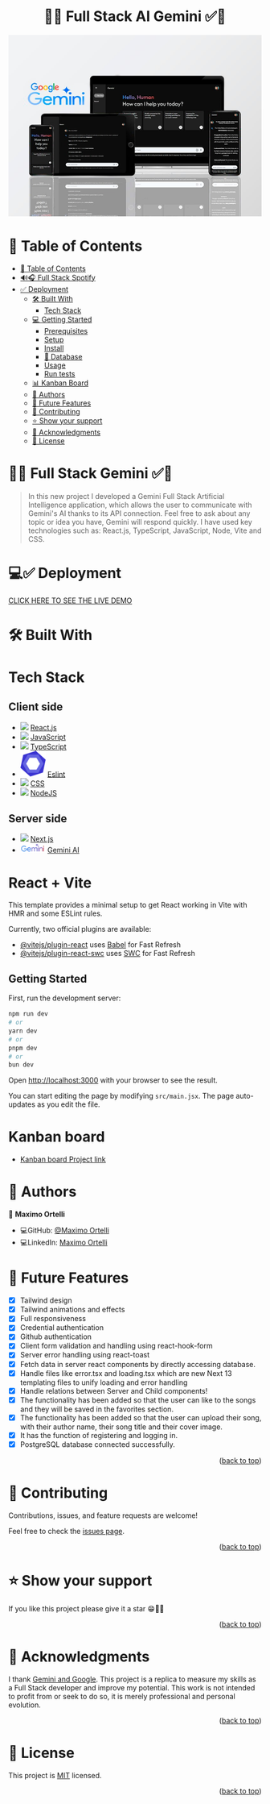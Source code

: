 <a name="readme-top"></a>
<div align="center">
   <h1>🤖✅ Full Stack AI Gemini ✅🤖</h1>
</div>
  <div align="center">
    <img src="./src/assets/presentation.jpg" />
  </div>

# 📗 Table of Contents

- [📗 Table of Contents](#-table-of-contents)
- [🔊🎧 Full Stack Spotify](#-full-stack-gemini)
- [✅ Deployment](#-deployment)
  - [🛠 Built With](#-built-with)
    - [Tech Stack](#tech-stack)
  - [💻 Getting Started](#-getting-started)
    - [Prerequisites](#prerequisites)
    - [Setup](#setup)
    - [Install](#install)
    - [💾 Database](#-database)
    - [Usage](#usage)
    - [Run tests](#run-tests)
  - [📊 Kanban Board](#-kanban-board)
  - [👥 Authors](#-authors)
  - [🔭 Future Features](#-future-features)
  - [🤝 Contributing](#-contributing)
  - [⭐️ Show your support](#️-show-your-support)
  - [🙏 Acknowledgments](#-acknowledgments)
  - [📝 License](#-license)

# 🤖✅ Full Stack Gemini ✅🤖<a name="full-stack-gemini"></a>

> In this new project I developed a Gemini Full Stack Artificial Intelligence application, which allows the user to communicate with Gemini's AI thanks to its API connection. Feel free to ask about any topic or idea you have, Gemini will respond quickly. I have used key technologies such as: React.js, TypeScript, JavaScript, Node, Vite and CSS.

# 💻✅ Deployment 

<a name="deployment"></a>

[CLICK HERE TO SEE THE LIVE DEMO](https://full-stack-gemini-git-developer-maximoortellis-projects.vercel.app/)

# 🛠 Built With 

<a name="built-with"></a>

# Tech Stack 

<a name="tech-stack"></a>

<div>
     <h2>Client side</h2>
     <ul>   
     <li>
        <img src="https://skillicons.dev/icons?i=react"/>
        <a href="https://reactjs.org">React.js</a>
     </li>
     <li>
        <img src="https://skillicons.dev/icons?i=js"/>
        <a href="https://developer.mozilla.org/en-US/docs/Web/JavaScript">JavaScript</a>
     </li>
     <li>
        <img src="https://skillicons.dev/icons?i=ts"/>
        <a href="https://www.typescriptlang.org/">TypeScript</a>
     </li>
      <li>
       <img src="./src/assets/eslint.png" width="50"/>
       <a href="https://eslint.org">Eslint</a>
     </li>
      <li>
        <img src="https://skillicons.dev/icons?i=css"/>
        <a href="https://developer.mozilla.org/es/docs/Web/CSS">CSS</a>
     </li>
      <li>
       <img src="https://skillicons.dev/icons?i=nodejs"/>
       <a href="https://nodejs.org/en">NodeJS</a>
     </li>
</div>

<div>
       <h2>Server side</h2>
  <ul>
       <li>
          <img src="https://skillicons.dev/icons?i=nextjs"/>
          <a href="https://nextjs.org/">Next.js</a>
       </li>
       <li>
          <img src="./src/assets/gemini.png" width="50"/>
          <a href="https://ai.google.dev/gemini-api/docs?hl=es-419">Gemini AI</a>
       </li>
  </ul>
</div>

# React + Vite

This template provides a minimal setup to get React working in Vite with HMR and some ESLint rules.

Currently, two official plugins are available:

- [@vitejs/plugin-react](https://github.com/vitejs/vite-plugin-react/blob/main/packages/plugin-react/README.md) uses [Babel](https://babeljs.io/) for Fast Refresh
- [@vitejs/plugin-react-swc](https://github.com/vitejs/vite-plugin-react-swc) uses [SWC](https://swc.rs/) for Fast Refresh

## Getting Started

First, run the development server:

```bash
npm run dev
# or
yarn dev
# or
pnpm dev
# or
bun dev
```

Open [http://localhost:3000](http://localhost:3000) with your browser to see the result.

You can start editing the page by modifying `src/main.jsx`. The page auto-updates as you edit the file.

# Kanban board <a name="kanban-board"></a>
 - [Kanban board Project link](https://github.com/users/maximoortelli/projects/21)

# 👥 Authors 
<a name="author"></a>

👤 **Maximo Ortelli**

- 💻GitHub: [@Maximo Ortelli](https://github.com/maximoortelli)
- 💻LinkedIn: [Maximo Ortelli](https://www.linkedin.com/in/maximo-ortelli-rueda/)

# 🔭 Future Features 
<a name="future-features"></a>

- [x] Tailwind design
- [x] Tailwind animations and effects
- [x] Full responsiveness
- [x] Credential authentication
- [x] Github authentication
- [x] Client form validation and handling using react-hook-form
- [x] Server error handling using react-toast
- [x] Fetch data in server react components by directly accessing database.
- [x] Handle files like error.tsx and loading.tsx which are new Next 13 templating files to unify loading and error handling
- [x] Handle relations between Server and Child components!
- [x] The functionality has been added so that the user can like to the songs and they will be saved in the favorites section.
- [x] The functionality has been added so that the user can upload their song, with their author name, their song title and their cover image.
- [x] It has the function of registering and logging in.
- [x] PostgreSQL database connected successfully.

<p align="right">(<a href="#readme-top">back to top</a>)</p>

# 🤝 Contributing <a name="contributing"></a>

Contributions, issues, and feature requests are welcome!

Feel free to check the [issues page](https://github.com/maximoortelli/full-stack-gemini/issues).

<p align="right">(<a href="#readme-top">back to top</a>)</p>

# ⭐️ Show your support <a name="support"></a>

If you like this project please give it a star 😁🌟✨

<p align="right">(<a href="#readme-top">back to top</a>)</p>

# 🙏 Acknowledgments <a name="acknowledgements"></a>

I thank [Gemini and Google](https://ai.google.dev/gemini-api/docs?hl=en-US). This project is a replica to measure my skills as a Full Stack developer and improve my potential. This work is not intended to profit from or seek to do so, it is merely professional and personal evolution.

<p align="right">(<a href="#readme-top">back to top</a>)</p>

# 📝 License <a name="license"></a>

This project is [MIT](./LICENSE) licensed.

<p align="right">(<a href="#readme-top">back to top</a>)</p>
